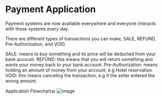 # Payment Application 
Payment systems are now available everywhere and everyone interacts with these systems every day.

There are different types of transactions you can make, SALE, REFUND, Pre-Authorization, and VOID.

SALE: means to buy something and its price will be deducted from your bank account.
REFUND: this means that you will return something and wants your money back to your bank account.
Pre-Authorization: means holding an amount of money from your account, e.g Hotel reservation.
VOID: this means canceling the transaction, e.g if the seller entered the wrong amount.

Application Flowchart📊
![image](https://user-images.githubusercontent.com/104584213/191598614-dab71b20-09ec-45ba-8761-29a935a265e6.png)

